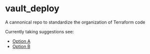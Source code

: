# vault_deploy
A cannonical repo to standardize the organization of Terraform code 

Currently taking suggestions see:
  - [Option A](https://github.com/sshastri/vault_deploy/blob/option_a/README.md)
  - [Option B](https://github.com/sshastri/vault_deploy/blob/option_b/README.md)
